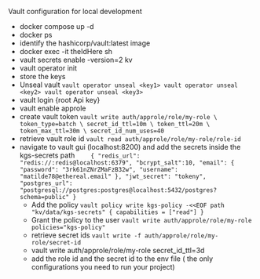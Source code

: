 Vault configuration for local development

- docker compose up -d
- docker ps
- identify the hashicorp/vault:latest image
- docker exec -it theIdHere sh
- vault secrets enable -version=2 kv
- vault operator init
- store the keys
- Unseal vault
  `vault operator unseal <key1>
vault operator unseal <key2>
vault operator unseal <key3>`
- vault login {root Api key}
- vault enable approle
- create vault token
  `vault write auth/approle/role/my-role \
  token_type=batch \
  secret_id_ttl=10m \
  token_ttl=20m \
  token_max_ttl=30m \
  secret_id_num_uses=40`
- retrieve vault role id
  `vault read auth/approle/role/my-role/role-id`
- navigate to vault gui (localhost:8200) and add the secrets inside the kgs-secrets path
  `    {
  "redis_url": "redis://:redis@localhost:6379",
  "bcrypt_salt":10,
  "email": {
    "password": "3rk61nZNrZMaFzB32w",
    "username": "matilde78@ethereal.email"
  },
    "jwt_secret": "tokeny",
    "postgres_url": "postgresql://postgres:postgres@localhost:5432/postgres?schema=public"
  }`
  - Add the policy
    `vault policy write kgs-policy -<<EOF
path "kv/data/kgs-secrets" {
  capabilities = ["read"]
}`
  - Grant the policy to the user
    `vault write auth/approle/role/my-role policies="kgs-policy"`
  - retrieve secret ids
    `vault write -f auth/approle/role/my-role/secret-id`
  - vault write auth/approle/role/my-role secret_id_ttl=3d
  - add the role id and the secret id to the env file
    ( the only configurations you need to run your project)
